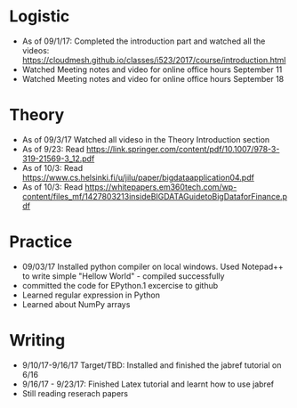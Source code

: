 # Logistic

* As of 09/1/17: Completed the introduction part and watched all the videos:   https://cloudmesh.github.io/classes/i523/2017/course/introduction.html
* Watched Meeting notes and video for online office hours September 11
* Watched Meeting notes and video for online office hours September 18

# Theory

* As of 09/3/17 Watched all videso in the Theory Introduction section
* As of 9/23: Read https://link.springer.com/content/pdf/10.1007/978-3-319-21569-3_12.pdf 
* As of 10/3: Read https://www.cs.helsinki.fi/u/jilu/paper/bigdataapplication04.pdf
* As of 10/3: Read https://whitepapers.em360tech.com/wp-content/files_mf/1427803213insideBIGDATAGuidetoBigDataforFinance.pdf

# Practice

* 09/03/17 Installed python compiler on local windows. Used Notepad++ to write simple "Hellow World" - compiled successfully 
* committed the code for EPython.1 excercise to github 
* Learned regular expression in Python 
* Learned about NumPy arrays 
    
# Writing

* 9/10/17-9/16/17 Target/TBD: Installed and finished the jabref tutorial on 6/16
* 9/16/17 - 9/23/17: Finished Latex tutorial and learnt how to use jabref 
* Still reading reserach papers 
